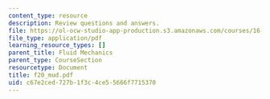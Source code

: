 ```yaml
---
content_type: resource
description: Review questions and answers.
file: https://ol-ocw-studio-app-production.s3.amazonaws.com/courses/16-01-unified-engineering-i-ii-iii-iv-fall-2005-spring-2006/c67e2ced727b1f3c4ce55666f7715370_f20_mud.pdf
file_type: application/pdf
learning_resource_types: []
parent_title: Fluid Mechanics
parent_type: CourseSection
resourcetype: Document
title: f20_mud.pdf
uid: c67e2ced-727b-1f3c-4ce5-5666f7715370
---
```

